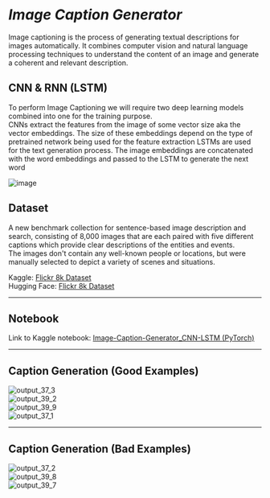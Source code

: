 # ***Image Caption Generator***

Image captioning is the process of generating textual descriptions for images
automatically. It combines computer vision and natural language processing techniques to
understand the content of an image and generate a coherent and relevant description.

## CNN & RNN (LSTM)

To perform Image Captioning we will require two deep learning models combined into one for the training purpose. <br>
CNNs extract the features from the image of some vector size aka the vector embeddings. The size of these embeddings depend on the type of pretrained network being used for the feature extraction
LSTMs are used for the text generation process. The image embeddings are concatenated with the word embeddings and passed to the LSTM to generate the next word <br>

![image](https://github.com/YoussefAboelwafa/Image-Caption-Generator/assets/96186143/9a0cdfca-e1f0-4284-b54d-6566b7776b3e)


## Dataset

A new benchmark collection for sentence-based image description and search, consisting of 8,000 images that are each paired with five different captions which provide clear descriptions of the entities and events. <br>
The images don't contain any well-known people or locations, but were manually selected to depict a variety of scenes and situations. <br>

Kaggle: [Flickr 8k Dataset](https://www.kaggle.com/datasets/adityajn105/flickr8k) <br>
Hugging Face: [Flickr 8k Dataset](https://huggingface.co/datasets/jxie/flickr8k)

<hr>

## Notebook

Link to Kaggle notebook: [Image-Caption-Generator_CNN-LSTM (PyTorch)](https://www.kaggle.com/code/youssefaboelwafa/image-caption-generator-cnn-lstm-pytorch)

<hr>

## Caption Generation (Good Examples)
![output_37_3](https://github.com/YoussefAboelwafa/Image-Caption-Generator/assets/96186143/e105bebb-94fc-4a84-bc9e-a2c678e7936a) <br>
![output_39_2](https://github.com/YoussefAboelwafa/Image-Caption-Generator/assets/96186143/ec2d7cd4-f258-409e-90cb-1e707d391168) <br>
![output_39_9](https://github.com/YoussefAboelwafa/Image-Caption-Generator/assets/96186143/01e4523a-b31e-469d-8de0-2deb9c3b096b) <br>
![output_37_1](https://github.com/YoussefAboelwafa/Image-Caption-Generator/assets/96186143/03f75b9a-82f8-451c-afef-15cf6e244266) <br>

<hr>

## Caption Generation (Bad Examples)
![output_37_2](https://github.com/YoussefAboelwafa/Image-Caption-Generator/assets/96186143/a874e8dc-c9e6-4e2f-a16f-5c85468cd016) <br>
![output_39_8](https://github.com/YoussefAboelwafa/Image-Caption-Generator/assets/96186143/ab5f8e24-d663-479e-95df-cf8c45f7e030) <br>
![output_39_7](https://github.com/YoussefAboelwafa/Image-Caption-Generator/assets/96186143/f970ee0e-8bd6-421b-942d-6c0f796e9bac) <br>






